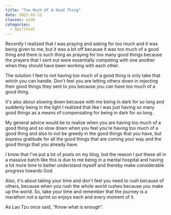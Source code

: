 ```yaml
---
title: "Too Much Of A Good Thing"
date: 2022-02-12
classes: wide
categories:
  - Spiritual 
---
```


Recently I realized that I was praying and asking for too much and it was being given to me, but it was a bit off because it was too much of a good thing and there is such thing as praying for too many good things because the prayers that I sent out were essentially competing with one another when they should have been working with each other.

The solution I feel to not having too much of a good thing is only take that which you can handle. Don't feel you are letting others down in rejecting their good things they sent to you because you can have too much of a good thing.

It's also about slowing down because with me being in dark for so long and suddenly being in the light I realized that like I was just having so many good things as a means of compensating for being in dark for so long.

My general advice would be to realize when you are having too much of a good thing and so slow down when you feel you’re having too much of a good thing and also to not be greedy in the good things that you have, but express gratitude for all the good things that are coming your way and the good things that you already have. 

I know that I've put a lot of posts on my blog, but the reason I put these all in a massive batch like this is due to me being in a mental hospital and having a lot more time to better understand myself and thereby make considerable progress towards God. 

Also, it's about taking your time and don't feel you need to rush because of others, because when you rush the whole world rushes because you make up the world. So, take your time and remember that the journey is a marathon not a sprint so enjoys each and every moment of it.

As Lao Tzu once said, “Know what is enough”. 


